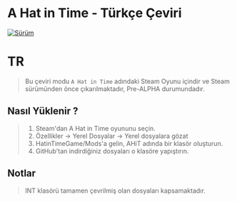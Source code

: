 # A Hat in Time - Türkçe Çeviri

[![Sürüm](https://img.shields.io/badge/s%C3%BCr%C3%BCm-0.6-orange.svg?&style=popout-square)](https://github.com/Hepobur/AHatinTime_TRK/commits/master)

# TR

> Bu çeviri modu ```A Hat in Time``` adındaki Steam Oyunu içindir ve Steam sürümünden önce çıkarılmaktadır, Pre-ALPHA durumundadır.

## Nasıl Yüklenir ?
> 1. Steam'dan A Hat in Time oyununu seçin.
> 2. Özellikler -> Yerel Dosyalar -> Yerel dosyalara gözat
> 3. HatinTimeGame/Mods'a gelin, AHiT adında bir klasör oluşturun.
> 4. GitHub'tan indirdiğiniz dosyaları o klasöre yapıştırın.

## Notlar
> INT klasörü tamamen çevrilmiş olan dosyaları kapsamaktadır.
